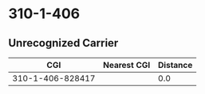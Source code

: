 # 310-1-406
## Unrecognized Carrier


| CGI | Nearest CGI | Distance |
|-----|-------------|----------|
| 310-1-406-828417 |  | 0.0 |
